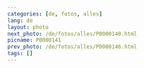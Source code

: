 ```yaml
---
categories: [de, fotos, alles]
lang: de
layout: photo
next_photo: /de/fotos/alles/P0000140.html
picname: P0000141
prev_photo: /de/fotos/alles/P0000146.html
tags: []
---
```


